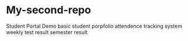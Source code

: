 # My-second-repo
Student Portal Demo
basic student porpfolio
attendence tracking system
weekly test result
semester result

